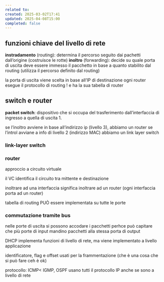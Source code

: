 ```yaml
---
related to: 
created: 2025-03-02T17:41
updated: 2025-04-08T15:00
completed: false
---
```

## funzioni chiave del livello di rete
**instradamento** (routing): determina il percorso seguito dai pachetti dall’origine (costruisce le rotte)
**inoltro** (forwarding): decide su quale porta di uscita deve essere immesso il pacchetto in base a quanto stabilito dal routing (utilizza il percorso definito dal routing)


la porta di uscita viene scelta in base all’IP di destinazione
ogni router esegue il protocollo di routing ! e ha la sua tabella di router
## switch e router
**packet switch**: dispositivo che si occupa del trasferimento dall’interfaccia di ingresso a quella di uscita
1. 

se l’inoltro avviene in base all’indirizzo ip (livello 3), abbiamo un router
se l’introl avviane a info di livello 2 (indirizzo MAC) abbiamo un link layer switch
### link-layer switch
### router


approccio a circuito virtuale


il VC identifica il circuito tra mittente e destinazione


inoltrare ad una interfaccia significa inoltrare ad un router (ogni interfaccia porta ad un router)


tabella di routing PUÒ essere implementata su tutte le porte

### commutazione tramite bus


nelle porte di uscita si possono accodare i pacchetti perhce può capitare che più porte di input mandino pacchetti alla stessa porta di output

DHCP implementa funzioni di livello di rete, ma viene implementato a livello applicazione


identificatore, flag e offset usati per la frammentazione (che è una cosa che si può fare ceh è ok)


protocollo: ICMP< IGMP, OSPF usano tutti il protocollo IP anche se sono a livello di rete

